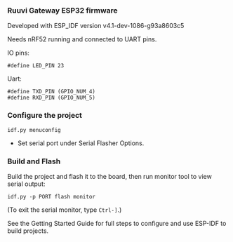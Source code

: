 ### Ruuvi Gateway ESP32 firmware

Developed with ESP_IDF version v4.1-dev-1086-g93a8603c5

Needs nRF52 running and connected to UART pins.

IO pins:
```
#define LED_PIN 23
```
Uart:
```
#define TXD_PIN (GPIO_NUM_4)
#define RXD_PIN (GPIO_NUM_5)
```

### Configure the project

```
idf.py menuconfig
```

* Set serial port under Serial Flasher Options.

### Build and Flash

Build the project and flash it to the board, then run monitor tool to view serial output:

```
idf.py -p PORT flash monitor
```

(To exit the serial monitor, type ``Ctrl-]``.)

See the Getting Started Guide for full steps to configure and use ESP-IDF to build projects.
